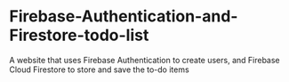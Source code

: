 # Firebase-Authentication-and-Firestore-todo-list
A website that uses Firebase Authentication to create users, and Firebase Cloud Firestore to store and save the to-do items 

